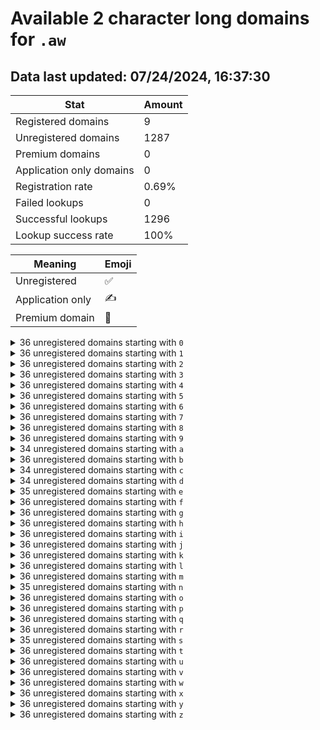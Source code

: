 # Available 2 character long domains for `.aw`

## Data last updated: 07/24/2024, 16:37:30

|Stat|Amount|
|--|--|
|Registered domains|9|
|Unregistered domains|1287|
|Premium domains|0|
|Application only domains|0|
|Registration rate|0.69%|
|Failed lookups|0|
|Successful lookups|1296|
|Lookup success rate|100%|


|Meaning|Emoji|
|--|--|
|Unregistered|:white_check_mark:|
|Application only|:writing_hand:|
|Premium domain|:gem:|

<details>
<summary>36 unregistered domains starting with <bold><code>0</code></bold></summary>

|Type|Domain|
|--|--|
|:white_check_mark:|`00.aw`|
|:white_check_mark:|`01.aw`|
|:white_check_mark:|`02.aw`|
|:white_check_mark:|`03.aw`|
|:white_check_mark:|`04.aw`|
|:white_check_mark:|`05.aw`|
|:white_check_mark:|`06.aw`|
|:white_check_mark:|`07.aw`|
|:white_check_mark:|`08.aw`|
|:white_check_mark:|`09.aw`|
|:white_check_mark:|`0a.aw`|
|:white_check_mark:|`0b.aw`|
|:white_check_mark:|`0c.aw`|
|:white_check_mark:|`0d.aw`|
|:white_check_mark:|`0e.aw`|
|:white_check_mark:|`0f.aw`|
|:white_check_mark:|`0g.aw`|
|:white_check_mark:|`0h.aw`|
|:white_check_mark:|`0i.aw`|
|:white_check_mark:|`0j.aw`|
|:white_check_mark:|`0k.aw`|
|:white_check_mark:|`0l.aw`|
|:white_check_mark:|`0m.aw`|
|:white_check_mark:|`0n.aw`|
|:white_check_mark:|`0o.aw`|
|:white_check_mark:|`0p.aw`|
|:white_check_mark:|`0q.aw`|
|:white_check_mark:|`0r.aw`|
|:white_check_mark:|`0s.aw`|
|:white_check_mark:|`0t.aw`|
|:white_check_mark:|`0u.aw`|
|:white_check_mark:|`0v.aw`|
|:white_check_mark:|`0w.aw`|
|:white_check_mark:|`0x.aw`|
|:white_check_mark:|`0y.aw`|
|:white_check_mark:|`0z.aw`|
</details>
<details>
<summary>36 unregistered domains starting with <bold><code>1</code></bold></summary>

|Type|Domain|
|--|--|
|:white_check_mark:|`10.aw`|
|:white_check_mark:|`11.aw`|
|:white_check_mark:|`12.aw`|
|:white_check_mark:|`13.aw`|
|:white_check_mark:|`14.aw`|
|:white_check_mark:|`15.aw`|
|:white_check_mark:|`16.aw`|
|:white_check_mark:|`17.aw`|
|:white_check_mark:|`18.aw`|
|:white_check_mark:|`19.aw`|
|:white_check_mark:|`1a.aw`|
|:white_check_mark:|`1b.aw`|
|:white_check_mark:|`1c.aw`|
|:white_check_mark:|`1d.aw`|
|:white_check_mark:|`1e.aw`|
|:white_check_mark:|`1f.aw`|
|:white_check_mark:|`1g.aw`|
|:white_check_mark:|`1h.aw`|
|:white_check_mark:|`1i.aw`|
|:white_check_mark:|`1j.aw`|
|:white_check_mark:|`1k.aw`|
|:white_check_mark:|`1l.aw`|
|:white_check_mark:|`1m.aw`|
|:white_check_mark:|`1n.aw`|
|:white_check_mark:|`1o.aw`|
|:white_check_mark:|`1p.aw`|
|:white_check_mark:|`1q.aw`|
|:white_check_mark:|`1r.aw`|
|:white_check_mark:|`1s.aw`|
|:white_check_mark:|`1t.aw`|
|:white_check_mark:|`1u.aw`|
|:white_check_mark:|`1v.aw`|
|:white_check_mark:|`1w.aw`|
|:white_check_mark:|`1x.aw`|
|:white_check_mark:|`1y.aw`|
|:white_check_mark:|`1z.aw`|
</details>
<details>
<summary>36 unregistered domains starting with <bold><code>2</code></bold></summary>

|Type|Domain|
|--|--|
|:white_check_mark:|`20.aw`|
|:white_check_mark:|`21.aw`|
|:white_check_mark:|`22.aw`|
|:white_check_mark:|`23.aw`|
|:white_check_mark:|`24.aw`|
|:white_check_mark:|`25.aw`|
|:white_check_mark:|`26.aw`|
|:white_check_mark:|`27.aw`|
|:white_check_mark:|`28.aw`|
|:white_check_mark:|`29.aw`|
|:white_check_mark:|`2a.aw`|
|:white_check_mark:|`2b.aw`|
|:white_check_mark:|`2c.aw`|
|:white_check_mark:|`2d.aw`|
|:white_check_mark:|`2e.aw`|
|:white_check_mark:|`2f.aw`|
|:white_check_mark:|`2g.aw`|
|:white_check_mark:|`2h.aw`|
|:white_check_mark:|`2i.aw`|
|:white_check_mark:|`2j.aw`|
|:white_check_mark:|`2k.aw`|
|:white_check_mark:|`2l.aw`|
|:white_check_mark:|`2m.aw`|
|:white_check_mark:|`2n.aw`|
|:white_check_mark:|`2o.aw`|
|:white_check_mark:|`2p.aw`|
|:white_check_mark:|`2q.aw`|
|:white_check_mark:|`2r.aw`|
|:white_check_mark:|`2s.aw`|
|:white_check_mark:|`2t.aw`|
|:white_check_mark:|`2u.aw`|
|:white_check_mark:|`2v.aw`|
|:white_check_mark:|`2w.aw`|
|:white_check_mark:|`2x.aw`|
|:white_check_mark:|`2y.aw`|
|:white_check_mark:|`2z.aw`|
</details>
<details>
<summary>36 unregistered domains starting with <bold><code>3</code></bold></summary>

|Type|Domain|
|--|--|
|:white_check_mark:|`30.aw`|
|:white_check_mark:|`31.aw`|
|:white_check_mark:|`32.aw`|
|:white_check_mark:|`33.aw`|
|:white_check_mark:|`34.aw`|
|:white_check_mark:|`35.aw`|
|:white_check_mark:|`36.aw`|
|:white_check_mark:|`37.aw`|
|:white_check_mark:|`38.aw`|
|:white_check_mark:|`39.aw`|
|:white_check_mark:|`3a.aw`|
|:white_check_mark:|`3b.aw`|
|:white_check_mark:|`3c.aw`|
|:white_check_mark:|`3d.aw`|
|:white_check_mark:|`3e.aw`|
|:white_check_mark:|`3f.aw`|
|:white_check_mark:|`3g.aw`|
|:white_check_mark:|`3h.aw`|
|:white_check_mark:|`3i.aw`|
|:white_check_mark:|`3j.aw`|
|:white_check_mark:|`3k.aw`|
|:white_check_mark:|`3l.aw`|
|:white_check_mark:|`3m.aw`|
|:white_check_mark:|`3n.aw`|
|:white_check_mark:|`3o.aw`|
|:white_check_mark:|`3p.aw`|
|:white_check_mark:|`3q.aw`|
|:white_check_mark:|`3r.aw`|
|:white_check_mark:|`3s.aw`|
|:white_check_mark:|`3t.aw`|
|:white_check_mark:|`3u.aw`|
|:white_check_mark:|`3v.aw`|
|:white_check_mark:|`3w.aw`|
|:white_check_mark:|`3x.aw`|
|:white_check_mark:|`3y.aw`|
|:white_check_mark:|`3z.aw`|
</details>
<details>
<summary>36 unregistered domains starting with <bold><code>4</code></bold></summary>

|Type|Domain|
|--|--|
|:white_check_mark:|`40.aw`|
|:white_check_mark:|`41.aw`|
|:white_check_mark:|`42.aw`|
|:white_check_mark:|`43.aw`|
|:white_check_mark:|`44.aw`|
|:white_check_mark:|`45.aw`|
|:white_check_mark:|`46.aw`|
|:white_check_mark:|`47.aw`|
|:white_check_mark:|`48.aw`|
|:white_check_mark:|`49.aw`|
|:white_check_mark:|`4a.aw`|
|:white_check_mark:|`4b.aw`|
|:white_check_mark:|`4c.aw`|
|:white_check_mark:|`4d.aw`|
|:white_check_mark:|`4e.aw`|
|:white_check_mark:|`4f.aw`|
|:white_check_mark:|`4g.aw`|
|:white_check_mark:|`4h.aw`|
|:white_check_mark:|`4i.aw`|
|:white_check_mark:|`4j.aw`|
|:white_check_mark:|`4k.aw`|
|:white_check_mark:|`4l.aw`|
|:white_check_mark:|`4m.aw`|
|:white_check_mark:|`4n.aw`|
|:white_check_mark:|`4o.aw`|
|:white_check_mark:|`4p.aw`|
|:white_check_mark:|`4q.aw`|
|:white_check_mark:|`4r.aw`|
|:white_check_mark:|`4s.aw`|
|:white_check_mark:|`4t.aw`|
|:white_check_mark:|`4u.aw`|
|:white_check_mark:|`4v.aw`|
|:white_check_mark:|`4w.aw`|
|:white_check_mark:|`4x.aw`|
|:white_check_mark:|`4y.aw`|
|:white_check_mark:|`4z.aw`|
</details>
<details>
<summary>36 unregistered domains starting with <bold><code>5</code></bold></summary>

|Type|Domain|
|--|--|
|:white_check_mark:|`50.aw`|
|:white_check_mark:|`51.aw`|
|:white_check_mark:|`52.aw`|
|:white_check_mark:|`53.aw`|
|:white_check_mark:|`54.aw`|
|:white_check_mark:|`55.aw`|
|:white_check_mark:|`56.aw`|
|:white_check_mark:|`57.aw`|
|:white_check_mark:|`58.aw`|
|:white_check_mark:|`59.aw`|
|:white_check_mark:|`5a.aw`|
|:white_check_mark:|`5b.aw`|
|:white_check_mark:|`5c.aw`|
|:white_check_mark:|`5d.aw`|
|:white_check_mark:|`5e.aw`|
|:white_check_mark:|`5f.aw`|
|:white_check_mark:|`5g.aw`|
|:white_check_mark:|`5h.aw`|
|:white_check_mark:|`5i.aw`|
|:white_check_mark:|`5j.aw`|
|:white_check_mark:|`5k.aw`|
|:white_check_mark:|`5l.aw`|
|:white_check_mark:|`5m.aw`|
|:white_check_mark:|`5n.aw`|
|:white_check_mark:|`5o.aw`|
|:white_check_mark:|`5p.aw`|
|:white_check_mark:|`5q.aw`|
|:white_check_mark:|`5r.aw`|
|:white_check_mark:|`5s.aw`|
|:white_check_mark:|`5t.aw`|
|:white_check_mark:|`5u.aw`|
|:white_check_mark:|`5v.aw`|
|:white_check_mark:|`5w.aw`|
|:white_check_mark:|`5x.aw`|
|:white_check_mark:|`5y.aw`|
|:white_check_mark:|`5z.aw`|
</details>
<details>
<summary>36 unregistered domains starting with <bold><code>6</code></bold></summary>

|Type|Domain|
|--|--|
|:white_check_mark:|`60.aw`|
|:white_check_mark:|`61.aw`|
|:white_check_mark:|`62.aw`|
|:white_check_mark:|`63.aw`|
|:white_check_mark:|`64.aw`|
|:white_check_mark:|`65.aw`|
|:white_check_mark:|`66.aw`|
|:white_check_mark:|`67.aw`|
|:white_check_mark:|`68.aw`|
|:white_check_mark:|`69.aw`|
|:white_check_mark:|`6a.aw`|
|:white_check_mark:|`6b.aw`|
|:white_check_mark:|`6c.aw`|
|:white_check_mark:|`6d.aw`|
|:white_check_mark:|`6e.aw`|
|:white_check_mark:|`6f.aw`|
|:white_check_mark:|`6g.aw`|
|:white_check_mark:|`6h.aw`|
|:white_check_mark:|`6i.aw`|
|:white_check_mark:|`6j.aw`|
|:white_check_mark:|`6k.aw`|
|:white_check_mark:|`6l.aw`|
|:white_check_mark:|`6m.aw`|
|:white_check_mark:|`6n.aw`|
|:white_check_mark:|`6o.aw`|
|:white_check_mark:|`6p.aw`|
|:white_check_mark:|`6q.aw`|
|:white_check_mark:|`6r.aw`|
|:white_check_mark:|`6s.aw`|
|:white_check_mark:|`6t.aw`|
|:white_check_mark:|`6u.aw`|
|:white_check_mark:|`6v.aw`|
|:white_check_mark:|`6w.aw`|
|:white_check_mark:|`6x.aw`|
|:white_check_mark:|`6y.aw`|
|:white_check_mark:|`6z.aw`|
</details>
<details>
<summary>36 unregistered domains starting with <bold><code>7</code></bold></summary>

|Type|Domain|
|--|--|
|:white_check_mark:|`70.aw`|
|:white_check_mark:|`71.aw`|
|:white_check_mark:|`72.aw`|
|:white_check_mark:|`73.aw`|
|:white_check_mark:|`74.aw`|
|:white_check_mark:|`75.aw`|
|:white_check_mark:|`76.aw`|
|:white_check_mark:|`77.aw`|
|:white_check_mark:|`78.aw`|
|:white_check_mark:|`79.aw`|
|:white_check_mark:|`7a.aw`|
|:white_check_mark:|`7b.aw`|
|:white_check_mark:|`7c.aw`|
|:white_check_mark:|`7d.aw`|
|:white_check_mark:|`7e.aw`|
|:white_check_mark:|`7f.aw`|
|:white_check_mark:|`7g.aw`|
|:white_check_mark:|`7h.aw`|
|:white_check_mark:|`7i.aw`|
|:white_check_mark:|`7j.aw`|
|:white_check_mark:|`7k.aw`|
|:white_check_mark:|`7l.aw`|
|:white_check_mark:|`7m.aw`|
|:white_check_mark:|`7n.aw`|
|:white_check_mark:|`7o.aw`|
|:white_check_mark:|`7p.aw`|
|:white_check_mark:|`7q.aw`|
|:white_check_mark:|`7r.aw`|
|:white_check_mark:|`7s.aw`|
|:white_check_mark:|`7t.aw`|
|:white_check_mark:|`7u.aw`|
|:white_check_mark:|`7v.aw`|
|:white_check_mark:|`7w.aw`|
|:white_check_mark:|`7x.aw`|
|:white_check_mark:|`7y.aw`|
|:white_check_mark:|`7z.aw`|
</details>
<details>
<summary>36 unregistered domains starting with <bold><code>8</code></bold></summary>

|Type|Domain|
|--|--|
|:white_check_mark:|`80.aw`|
|:white_check_mark:|`81.aw`|
|:white_check_mark:|`82.aw`|
|:white_check_mark:|`83.aw`|
|:white_check_mark:|`84.aw`|
|:white_check_mark:|`85.aw`|
|:white_check_mark:|`86.aw`|
|:white_check_mark:|`87.aw`|
|:white_check_mark:|`88.aw`|
|:white_check_mark:|`89.aw`|
|:white_check_mark:|`8a.aw`|
|:white_check_mark:|`8b.aw`|
|:white_check_mark:|`8c.aw`|
|:white_check_mark:|`8d.aw`|
|:white_check_mark:|`8e.aw`|
|:white_check_mark:|`8f.aw`|
|:white_check_mark:|`8g.aw`|
|:white_check_mark:|`8h.aw`|
|:white_check_mark:|`8i.aw`|
|:white_check_mark:|`8j.aw`|
|:white_check_mark:|`8k.aw`|
|:white_check_mark:|`8l.aw`|
|:white_check_mark:|`8m.aw`|
|:white_check_mark:|`8n.aw`|
|:white_check_mark:|`8o.aw`|
|:white_check_mark:|`8p.aw`|
|:white_check_mark:|`8q.aw`|
|:white_check_mark:|`8r.aw`|
|:white_check_mark:|`8s.aw`|
|:white_check_mark:|`8t.aw`|
|:white_check_mark:|`8u.aw`|
|:white_check_mark:|`8v.aw`|
|:white_check_mark:|`8w.aw`|
|:white_check_mark:|`8x.aw`|
|:white_check_mark:|`8y.aw`|
|:white_check_mark:|`8z.aw`|
</details>
<details>
<summary>36 unregistered domains starting with <bold><code>9</code></bold></summary>

|Type|Domain|
|--|--|
|:white_check_mark:|`90.aw`|
|:white_check_mark:|`91.aw`|
|:white_check_mark:|`92.aw`|
|:white_check_mark:|`93.aw`|
|:white_check_mark:|`94.aw`|
|:white_check_mark:|`95.aw`|
|:white_check_mark:|`96.aw`|
|:white_check_mark:|`97.aw`|
|:white_check_mark:|`98.aw`|
|:white_check_mark:|`99.aw`|
|:white_check_mark:|`9a.aw`|
|:white_check_mark:|`9b.aw`|
|:white_check_mark:|`9c.aw`|
|:white_check_mark:|`9d.aw`|
|:white_check_mark:|`9e.aw`|
|:white_check_mark:|`9f.aw`|
|:white_check_mark:|`9g.aw`|
|:white_check_mark:|`9h.aw`|
|:white_check_mark:|`9i.aw`|
|:white_check_mark:|`9j.aw`|
|:white_check_mark:|`9k.aw`|
|:white_check_mark:|`9l.aw`|
|:white_check_mark:|`9m.aw`|
|:white_check_mark:|`9n.aw`|
|:white_check_mark:|`9o.aw`|
|:white_check_mark:|`9p.aw`|
|:white_check_mark:|`9q.aw`|
|:white_check_mark:|`9r.aw`|
|:white_check_mark:|`9s.aw`|
|:white_check_mark:|`9t.aw`|
|:white_check_mark:|`9u.aw`|
|:white_check_mark:|`9v.aw`|
|:white_check_mark:|`9w.aw`|
|:white_check_mark:|`9x.aw`|
|:white_check_mark:|`9y.aw`|
|:white_check_mark:|`9z.aw`|
</details>
<details>
<summary>34 unregistered domains starting with <bold><code>a</code></bold></summary>

|Type|Domain|
|--|--|
|:white_check_mark:|`a0.aw`|
|:white_check_mark:|`a1.aw`|
|:white_check_mark:|`a2.aw`|
|:white_check_mark:|`a3.aw`|
|:white_check_mark:|`a4.aw`|
|:white_check_mark:|`a5.aw`|
|:white_check_mark:|`a6.aw`|
|:white_check_mark:|`a7.aw`|
|:white_check_mark:|`a8.aw`|
|:white_check_mark:|`a9.aw`|
|:white_check_mark:|`aa.aw`|
|:white_check_mark:|`ab.aw`|
|:white_check_mark:|`ac.aw`|
|:white_check_mark:|`ad.aw`|
|:white_check_mark:|`af.aw`|
|:white_check_mark:|`ag.aw`|
|:white_check_mark:|`ah.aw`|
|:white_check_mark:|`ai.aw`|
|:white_check_mark:|`aj.aw`|
|:white_check_mark:|`ak.aw`|
|:white_check_mark:|`al.aw`|
|:white_check_mark:|`am.aw`|
|:white_check_mark:|`an.aw`|
|:white_check_mark:|`ao.aw`|
|:white_check_mark:|`ap.aw`|
|:white_check_mark:|`aq.aw`|
|:white_check_mark:|`ar.aw`|
|:white_check_mark:|`as.aw`|
|:white_check_mark:|`at.aw`|
|:white_check_mark:|`au.aw`|
|:white_check_mark:|`av.aw`|
|:white_check_mark:|`ax.aw`|
|:white_check_mark:|`ay.aw`|
|:white_check_mark:|`az.aw`|
</details>
<details>
<summary>36 unregistered domains starting with <bold><code>b</code></bold></summary>

|Type|Domain|
|--|--|
|:white_check_mark:|`b0.aw`|
|:white_check_mark:|`b1.aw`|
|:white_check_mark:|`b2.aw`|
|:white_check_mark:|`b3.aw`|
|:white_check_mark:|`b4.aw`|
|:white_check_mark:|`b5.aw`|
|:white_check_mark:|`b6.aw`|
|:white_check_mark:|`b7.aw`|
|:white_check_mark:|`b8.aw`|
|:white_check_mark:|`b9.aw`|
|:white_check_mark:|`ba.aw`|
|:white_check_mark:|`bb.aw`|
|:white_check_mark:|`bc.aw`|
|:white_check_mark:|`bd.aw`|
|:white_check_mark:|`be.aw`|
|:white_check_mark:|`bf.aw`|
|:white_check_mark:|`bg.aw`|
|:white_check_mark:|`bh.aw`|
|:white_check_mark:|`bi.aw`|
|:white_check_mark:|`bj.aw`|
|:white_check_mark:|`bk.aw`|
|:white_check_mark:|`bl.aw`|
|:white_check_mark:|`bm.aw`|
|:white_check_mark:|`bn.aw`|
|:white_check_mark:|`bo.aw`|
|:white_check_mark:|`bp.aw`|
|:white_check_mark:|`bq.aw`|
|:white_check_mark:|`br.aw`|
|:white_check_mark:|`bs.aw`|
|:white_check_mark:|`bt.aw`|
|:white_check_mark:|`bu.aw`|
|:white_check_mark:|`bv.aw`|
|:white_check_mark:|`bw.aw`|
|:white_check_mark:|`bx.aw`|
|:white_check_mark:|`by.aw`|
|:white_check_mark:|`bz.aw`|
</details>
<details>
<summary>34 unregistered domains starting with <bold><code>c</code></bold></summary>

|Type|Domain|
|--|--|
|:white_check_mark:|`c0.aw`|
|:white_check_mark:|`c1.aw`|
|:white_check_mark:|`c3.aw`|
|:white_check_mark:|`c4.aw`|
|:white_check_mark:|`c5.aw`|
|:white_check_mark:|`c6.aw`|
|:white_check_mark:|`c7.aw`|
|:white_check_mark:|`c8.aw`|
|:white_check_mark:|`c9.aw`|
|:white_check_mark:|`ca.aw`|
|:white_check_mark:|`cb.aw`|
|:white_check_mark:|`cc.aw`|
|:white_check_mark:|`cd.aw`|
|:white_check_mark:|`ce.aw`|
|:white_check_mark:|`cf.aw`|
|:white_check_mark:|`cg.aw`|
|:white_check_mark:|`ch.aw`|
|:white_check_mark:|`ci.aw`|
|:white_check_mark:|`cj.aw`|
|:white_check_mark:|`ck.aw`|
|:white_check_mark:|`cl.aw`|
|:white_check_mark:|`cm.aw`|
|:white_check_mark:|`cn.aw`|
|:white_check_mark:|`co.aw`|
|:white_check_mark:|`cp.aw`|
|:white_check_mark:|`cq.aw`|
|:white_check_mark:|`cr.aw`|
|:white_check_mark:|`ct.aw`|
|:white_check_mark:|`cu.aw`|
|:white_check_mark:|`cv.aw`|
|:white_check_mark:|`cw.aw`|
|:white_check_mark:|`cx.aw`|
|:white_check_mark:|`cy.aw`|
|:white_check_mark:|`cz.aw`|
</details>
<details>
<summary>34 unregistered domains starting with <bold><code>d</code></bold></summary>

|Type|Domain|
|--|--|
|:white_check_mark:|`d0.aw`|
|:white_check_mark:|`d1.aw`|
|:white_check_mark:|`d2.aw`|
|:white_check_mark:|`d3.aw`|
|:white_check_mark:|`d4.aw`|
|:white_check_mark:|`d5.aw`|
|:white_check_mark:|`d6.aw`|
|:white_check_mark:|`d7.aw`|
|:white_check_mark:|`d8.aw`|
|:white_check_mark:|`d9.aw`|
|:white_check_mark:|`da.aw`|
|:white_check_mark:|`db.aw`|
|:white_check_mark:|`dd.aw`|
|:white_check_mark:|`de.aw`|
|:white_check_mark:|`df.aw`|
|:white_check_mark:|`dg.aw`|
|:white_check_mark:|`dh.aw`|
|:white_check_mark:|`di.aw`|
|:white_check_mark:|`dj.aw`|
|:white_check_mark:|`dk.aw`|
|:white_check_mark:|`dl.aw`|
|:white_check_mark:|`dm.aw`|
|:white_check_mark:|`dn.aw`|
|:white_check_mark:|`do.aw`|
|:white_check_mark:|`dp.aw`|
|:white_check_mark:|`dq.aw`|
|:white_check_mark:|`ds.aw`|
|:white_check_mark:|`dt.aw`|
|:white_check_mark:|`du.aw`|
|:white_check_mark:|`dv.aw`|
|:white_check_mark:|`dw.aw`|
|:white_check_mark:|`dx.aw`|
|:white_check_mark:|`dy.aw`|
|:white_check_mark:|`dz.aw`|
</details>
<details>
<summary>35 unregistered domains starting with <bold><code>e</code></bold></summary>

|Type|Domain|
|--|--|
|:white_check_mark:|`e0.aw`|
|:white_check_mark:|`e1.aw`|
|:white_check_mark:|`e2.aw`|
|:white_check_mark:|`e3.aw`|
|:white_check_mark:|`e4.aw`|
|:white_check_mark:|`e5.aw`|
|:white_check_mark:|`e6.aw`|
|:white_check_mark:|`e7.aw`|
|:white_check_mark:|`e8.aw`|
|:white_check_mark:|`e9.aw`|
|:white_check_mark:|`eb.aw`|
|:white_check_mark:|`ec.aw`|
|:white_check_mark:|`ed.aw`|
|:white_check_mark:|`ee.aw`|
|:white_check_mark:|`ef.aw`|
|:white_check_mark:|`eg.aw`|
|:white_check_mark:|`eh.aw`|
|:white_check_mark:|`ei.aw`|
|:white_check_mark:|`ej.aw`|
|:white_check_mark:|`ek.aw`|
|:white_check_mark:|`el.aw`|
|:white_check_mark:|`em.aw`|
|:white_check_mark:|`en.aw`|
|:white_check_mark:|`eo.aw`|
|:white_check_mark:|`ep.aw`|
|:white_check_mark:|`eq.aw`|
|:white_check_mark:|`er.aw`|
|:white_check_mark:|`es.aw`|
|:white_check_mark:|`et.aw`|
|:white_check_mark:|`eu.aw`|
|:white_check_mark:|`ev.aw`|
|:white_check_mark:|`ew.aw`|
|:white_check_mark:|`ex.aw`|
|:white_check_mark:|`ey.aw`|
|:white_check_mark:|`ez.aw`|
</details>
<details>
<summary>36 unregistered domains starting with <bold><code>f</code></bold></summary>

|Type|Domain|
|--|--|
|:white_check_mark:|`f0.aw`|
|:white_check_mark:|`f1.aw`|
|:white_check_mark:|`f2.aw`|
|:white_check_mark:|`f3.aw`|
|:white_check_mark:|`f4.aw`|
|:white_check_mark:|`f5.aw`|
|:white_check_mark:|`f6.aw`|
|:white_check_mark:|`f7.aw`|
|:white_check_mark:|`f8.aw`|
|:white_check_mark:|`f9.aw`|
|:white_check_mark:|`fa.aw`|
|:white_check_mark:|`fb.aw`|
|:white_check_mark:|`fc.aw`|
|:white_check_mark:|`fd.aw`|
|:white_check_mark:|`fe.aw`|
|:white_check_mark:|`ff.aw`|
|:white_check_mark:|`fg.aw`|
|:white_check_mark:|`fh.aw`|
|:white_check_mark:|`fi.aw`|
|:white_check_mark:|`fj.aw`|
|:white_check_mark:|`fk.aw`|
|:white_check_mark:|`fl.aw`|
|:white_check_mark:|`fm.aw`|
|:white_check_mark:|`fn.aw`|
|:white_check_mark:|`fo.aw`|
|:white_check_mark:|`fp.aw`|
|:white_check_mark:|`fq.aw`|
|:white_check_mark:|`fr.aw`|
|:white_check_mark:|`fs.aw`|
|:white_check_mark:|`ft.aw`|
|:white_check_mark:|`fu.aw`|
|:white_check_mark:|`fv.aw`|
|:white_check_mark:|`fw.aw`|
|:white_check_mark:|`fx.aw`|
|:white_check_mark:|`fy.aw`|
|:white_check_mark:|`fz.aw`|
</details>
<details>
<summary>36 unregistered domains starting with <bold><code>g</code></bold></summary>

|Type|Domain|
|--|--|
|:white_check_mark:|`g0.aw`|
|:white_check_mark:|`g1.aw`|
|:white_check_mark:|`g2.aw`|
|:white_check_mark:|`g3.aw`|
|:white_check_mark:|`g4.aw`|
|:white_check_mark:|`g5.aw`|
|:white_check_mark:|`g6.aw`|
|:white_check_mark:|`g7.aw`|
|:white_check_mark:|`g8.aw`|
|:white_check_mark:|`g9.aw`|
|:white_check_mark:|`ga.aw`|
|:white_check_mark:|`gb.aw`|
|:white_check_mark:|`gc.aw`|
|:white_check_mark:|`gd.aw`|
|:white_check_mark:|`ge.aw`|
|:white_check_mark:|`gf.aw`|
|:white_check_mark:|`gg.aw`|
|:white_check_mark:|`gh.aw`|
|:white_check_mark:|`gi.aw`|
|:white_check_mark:|`gj.aw`|
|:white_check_mark:|`gk.aw`|
|:white_check_mark:|`gl.aw`|
|:white_check_mark:|`gm.aw`|
|:white_check_mark:|`gn.aw`|
|:white_check_mark:|`go.aw`|
|:white_check_mark:|`gp.aw`|
|:white_check_mark:|`gq.aw`|
|:white_check_mark:|`gr.aw`|
|:white_check_mark:|`gs.aw`|
|:white_check_mark:|`gt.aw`|
|:white_check_mark:|`gu.aw`|
|:white_check_mark:|`gv.aw`|
|:white_check_mark:|`gw.aw`|
|:white_check_mark:|`gx.aw`|
|:white_check_mark:|`gy.aw`|
|:white_check_mark:|`gz.aw`|
</details>
<details>
<summary>36 unregistered domains starting with <bold><code>h</code></bold></summary>

|Type|Domain|
|--|--|
|:white_check_mark:|`h0.aw`|
|:white_check_mark:|`h1.aw`|
|:white_check_mark:|`h2.aw`|
|:white_check_mark:|`h3.aw`|
|:white_check_mark:|`h4.aw`|
|:white_check_mark:|`h5.aw`|
|:white_check_mark:|`h6.aw`|
|:white_check_mark:|`h7.aw`|
|:white_check_mark:|`h8.aw`|
|:white_check_mark:|`h9.aw`|
|:white_check_mark:|`ha.aw`|
|:white_check_mark:|`hb.aw`|
|:white_check_mark:|`hc.aw`|
|:white_check_mark:|`hd.aw`|
|:white_check_mark:|`he.aw`|
|:white_check_mark:|`hf.aw`|
|:white_check_mark:|`hg.aw`|
|:white_check_mark:|`hh.aw`|
|:white_check_mark:|`hi.aw`|
|:white_check_mark:|`hj.aw`|
|:white_check_mark:|`hk.aw`|
|:white_check_mark:|`hl.aw`|
|:white_check_mark:|`hm.aw`|
|:white_check_mark:|`hn.aw`|
|:white_check_mark:|`ho.aw`|
|:white_check_mark:|`hp.aw`|
|:white_check_mark:|`hq.aw`|
|:white_check_mark:|`hr.aw`|
|:white_check_mark:|`hs.aw`|
|:white_check_mark:|`ht.aw`|
|:white_check_mark:|`hu.aw`|
|:white_check_mark:|`hv.aw`|
|:white_check_mark:|`hw.aw`|
|:white_check_mark:|`hx.aw`|
|:white_check_mark:|`hy.aw`|
|:white_check_mark:|`hz.aw`|
</details>
<details>
<summary>36 unregistered domains starting with <bold><code>i</code></bold></summary>

|Type|Domain|
|--|--|
|:white_check_mark:|`i0.aw`|
|:white_check_mark:|`i1.aw`|
|:white_check_mark:|`i2.aw`|
|:white_check_mark:|`i3.aw`|
|:white_check_mark:|`i4.aw`|
|:white_check_mark:|`i5.aw`|
|:white_check_mark:|`i6.aw`|
|:white_check_mark:|`i7.aw`|
|:white_check_mark:|`i8.aw`|
|:white_check_mark:|`i9.aw`|
|:white_check_mark:|`ia.aw`|
|:white_check_mark:|`ib.aw`|
|:white_check_mark:|`ic.aw`|
|:white_check_mark:|`id.aw`|
|:white_check_mark:|`ie.aw`|
|:white_check_mark:|`if.aw`|
|:white_check_mark:|`ig.aw`|
|:white_check_mark:|`ih.aw`|
|:white_check_mark:|`ii.aw`|
|:white_check_mark:|`ij.aw`|
|:white_check_mark:|`ik.aw`|
|:white_check_mark:|`il.aw`|
|:white_check_mark:|`im.aw`|
|:white_check_mark:|`in.aw`|
|:white_check_mark:|`io.aw`|
|:white_check_mark:|`ip.aw`|
|:white_check_mark:|`iq.aw`|
|:white_check_mark:|`ir.aw`|
|:white_check_mark:|`is.aw`|
|:white_check_mark:|`it.aw`|
|:white_check_mark:|`iu.aw`|
|:white_check_mark:|`iv.aw`|
|:white_check_mark:|`iw.aw`|
|:white_check_mark:|`ix.aw`|
|:white_check_mark:|`iy.aw`|
|:white_check_mark:|`iz.aw`|
</details>
<details>
<summary>36 unregistered domains starting with <bold><code>j</code></bold></summary>

|Type|Domain|
|--|--|
|:white_check_mark:|`j0.aw`|
|:white_check_mark:|`j1.aw`|
|:white_check_mark:|`j2.aw`|
|:white_check_mark:|`j3.aw`|
|:white_check_mark:|`j4.aw`|
|:white_check_mark:|`j5.aw`|
|:white_check_mark:|`j6.aw`|
|:white_check_mark:|`j7.aw`|
|:white_check_mark:|`j8.aw`|
|:white_check_mark:|`j9.aw`|
|:white_check_mark:|`ja.aw`|
|:white_check_mark:|`jb.aw`|
|:white_check_mark:|`jc.aw`|
|:white_check_mark:|`jd.aw`|
|:white_check_mark:|`je.aw`|
|:white_check_mark:|`jf.aw`|
|:white_check_mark:|`jg.aw`|
|:white_check_mark:|`jh.aw`|
|:white_check_mark:|`ji.aw`|
|:white_check_mark:|`jj.aw`|
|:white_check_mark:|`jk.aw`|
|:white_check_mark:|`jl.aw`|
|:white_check_mark:|`jm.aw`|
|:white_check_mark:|`jn.aw`|
|:white_check_mark:|`jo.aw`|
|:white_check_mark:|`jp.aw`|
|:white_check_mark:|`jq.aw`|
|:white_check_mark:|`jr.aw`|
|:white_check_mark:|`js.aw`|
|:white_check_mark:|`jt.aw`|
|:white_check_mark:|`ju.aw`|
|:white_check_mark:|`jv.aw`|
|:white_check_mark:|`jw.aw`|
|:white_check_mark:|`jx.aw`|
|:white_check_mark:|`jy.aw`|
|:white_check_mark:|`jz.aw`|
</details>
<details>
<summary>36 unregistered domains starting with <bold><code>k</code></bold></summary>

|Type|Domain|
|--|--|
|:white_check_mark:|`k0.aw`|
|:white_check_mark:|`k1.aw`|
|:white_check_mark:|`k2.aw`|
|:white_check_mark:|`k3.aw`|
|:white_check_mark:|`k4.aw`|
|:white_check_mark:|`k5.aw`|
|:white_check_mark:|`k6.aw`|
|:white_check_mark:|`k7.aw`|
|:white_check_mark:|`k8.aw`|
|:white_check_mark:|`k9.aw`|
|:white_check_mark:|`ka.aw`|
|:white_check_mark:|`kb.aw`|
|:white_check_mark:|`kc.aw`|
|:white_check_mark:|`kd.aw`|
|:white_check_mark:|`ke.aw`|
|:white_check_mark:|`kf.aw`|
|:white_check_mark:|`kg.aw`|
|:white_check_mark:|`kh.aw`|
|:white_check_mark:|`ki.aw`|
|:white_check_mark:|`kj.aw`|
|:white_check_mark:|`kk.aw`|
|:white_check_mark:|`kl.aw`|
|:white_check_mark:|`km.aw`|
|:white_check_mark:|`kn.aw`|
|:white_check_mark:|`ko.aw`|
|:white_check_mark:|`kp.aw`|
|:white_check_mark:|`kq.aw`|
|:white_check_mark:|`kr.aw`|
|:white_check_mark:|`ks.aw`|
|:white_check_mark:|`kt.aw`|
|:white_check_mark:|`ku.aw`|
|:white_check_mark:|`kv.aw`|
|:white_check_mark:|`kw.aw`|
|:white_check_mark:|`kx.aw`|
|:white_check_mark:|`ky.aw`|
|:white_check_mark:|`kz.aw`|
</details>
<details>
<summary>36 unregistered domains starting with <bold><code>l</code></bold></summary>

|Type|Domain|
|--|--|
|:white_check_mark:|`l0.aw`|
|:white_check_mark:|`l1.aw`|
|:white_check_mark:|`l2.aw`|
|:white_check_mark:|`l3.aw`|
|:white_check_mark:|`l4.aw`|
|:white_check_mark:|`l5.aw`|
|:white_check_mark:|`l6.aw`|
|:white_check_mark:|`l7.aw`|
|:white_check_mark:|`l8.aw`|
|:white_check_mark:|`l9.aw`|
|:white_check_mark:|`la.aw`|
|:white_check_mark:|`lb.aw`|
|:white_check_mark:|`lc.aw`|
|:white_check_mark:|`ld.aw`|
|:white_check_mark:|`le.aw`|
|:white_check_mark:|`lf.aw`|
|:white_check_mark:|`lg.aw`|
|:white_check_mark:|`lh.aw`|
|:white_check_mark:|`li.aw`|
|:white_check_mark:|`lj.aw`|
|:white_check_mark:|`lk.aw`|
|:white_check_mark:|`ll.aw`|
|:white_check_mark:|`lm.aw`|
|:white_check_mark:|`ln.aw`|
|:white_check_mark:|`lo.aw`|
|:white_check_mark:|`lp.aw`|
|:white_check_mark:|`lq.aw`|
|:white_check_mark:|`lr.aw`|
|:white_check_mark:|`ls.aw`|
|:white_check_mark:|`lt.aw`|
|:white_check_mark:|`lu.aw`|
|:white_check_mark:|`lv.aw`|
|:white_check_mark:|`lw.aw`|
|:white_check_mark:|`lx.aw`|
|:white_check_mark:|`ly.aw`|
|:white_check_mark:|`lz.aw`|
</details>
<details>
<summary>36 unregistered domains starting with <bold><code>m</code></bold></summary>

|Type|Domain|
|--|--|
|:white_check_mark:|`m0.aw`|
|:white_check_mark:|`m1.aw`|
|:white_check_mark:|`m2.aw`|
|:white_check_mark:|`m3.aw`|
|:white_check_mark:|`m4.aw`|
|:white_check_mark:|`m5.aw`|
|:white_check_mark:|`m6.aw`|
|:white_check_mark:|`m7.aw`|
|:white_check_mark:|`m8.aw`|
|:white_check_mark:|`m9.aw`|
|:white_check_mark:|`ma.aw`|
|:white_check_mark:|`mb.aw`|
|:white_check_mark:|`mc.aw`|
|:white_check_mark:|`md.aw`|
|:white_check_mark:|`me.aw`|
|:white_check_mark:|`mf.aw`|
|:white_check_mark:|`mg.aw`|
|:white_check_mark:|`mh.aw`|
|:white_check_mark:|`mi.aw`|
|:white_check_mark:|`mj.aw`|
|:white_check_mark:|`mk.aw`|
|:white_check_mark:|`ml.aw`|
|:white_check_mark:|`mm.aw`|
|:white_check_mark:|`mn.aw`|
|:white_check_mark:|`mo.aw`|
|:white_check_mark:|`mp.aw`|
|:white_check_mark:|`mq.aw`|
|:white_check_mark:|`mr.aw`|
|:white_check_mark:|`ms.aw`|
|:white_check_mark:|`mt.aw`|
|:white_check_mark:|`mu.aw`|
|:white_check_mark:|`mv.aw`|
|:white_check_mark:|`mw.aw`|
|:white_check_mark:|`mx.aw`|
|:white_check_mark:|`my.aw`|
|:white_check_mark:|`mz.aw`|
</details>
<details>
<summary>35 unregistered domains starting with <bold><code>n</code></bold></summary>

|Type|Domain|
|--|--|
|:white_check_mark:|`n0.aw`|
|:white_check_mark:|`n1.aw`|
|:white_check_mark:|`n2.aw`|
|:white_check_mark:|`n3.aw`|
|:white_check_mark:|`n4.aw`|
|:white_check_mark:|`n5.aw`|
|:white_check_mark:|`n6.aw`|
|:white_check_mark:|`n7.aw`|
|:white_check_mark:|`n8.aw`|
|:white_check_mark:|`n9.aw`|
|:white_check_mark:|`na.aw`|
|:white_check_mark:|`nb.aw`|
|:white_check_mark:|`nc.aw`|
|:white_check_mark:|`nd.aw`|
|:white_check_mark:|`ne.aw`|
|:white_check_mark:|`nf.aw`|
|:white_check_mark:|`ng.aw`|
|:white_check_mark:|`nh.aw`|
|:white_check_mark:|`ni.aw`|
|:white_check_mark:|`nj.aw`|
|:white_check_mark:|`nk.aw`|
|:white_check_mark:|`nm.aw`|
|:white_check_mark:|`nn.aw`|
|:white_check_mark:|`no.aw`|
|:white_check_mark:|`np.aw`|
|:white_check_mark:|`nq.aw`|
|:white_check_mark:|`nr.aw`|
|:white_check_mark:|`ns.aw`|
|:white_check_mark:|`nt.aw`|
|:white_check_mark:|`nu.aw`|
|:white_check_mark:|`nv.aw`|
|:white_check_mark:|`nw.aw`|
|:white_check_mark:|`nx.aw`|
|:white_check_mark:|`ny.aw`|
|:white_check_mark:|`nz.aw`|
</details>
<details>
<summary>36 unregistered domains starting with <bold><code>o</code></bold></summary>

|Type|Domain|
|--|--|
|:white_check_mark:|`o0.aw`|
|:white_check_mark:|`o1.aw`|
|:white_check_mark:|`o2.aw`|
|:white_check_mark:|`o3.aw`|
|:white_check_mark:|`o4.aw`|
|:white_check_mark:|`o5.aw`|
|:white_check_mark:|`o6.aw`|
|:white_check_mark:|`o7.aw`|
|:white_check_mark:|`o8.aw`|
|:white_check_mark:|`o9.aw`|
|:white_check_mark:|`oa.aw`|
|:white_check_mark:|`ob.aw`|
|:white_check_mark:|`oc.aw`|
|:white_check_mark:|`od.aw`|
|:white_check_mark:|`oe.aw`|
|:white_check_mark:|`of.aw`|
|:white_check_mark:|`og.aw`|
|:white_check_mark:|`oh.aw`|
|:white_check_mark:|`oi.aw`|
|:white_check_mark:|`oj.aw`|
|:white_check_mark:|`ok.aw`|
|:white_check_mark:|`ol.aw`|
|:white_check_mark:|`om.aw`|
|:white_check_mark:|`on.aw`|
|:white_check_mark:|`oo.aw`|
|:white_check_mark:|`op.aw`|
|:white_check_mark:|`oq.aw`|
|:white_check_mark:|`or.aw`|
|:white_check_mark:|`os.aw`|
|:white_check_mark:|`ot.aw`|
|:white_check_mark:|`ou.aw`|
|:white_check_mark:|`ov.aw`|
|:white_check_mark:|`ow.aw`|
|:white_check_mark:|`ox.aw`|
|:white_check_mark:|`oy.aw`|
|:white_check_mark:|`oz.aw`|
</details>
<details>
<summary>36 unregistered domains starting with <bold><code>p</code></bold></summary>

|Type|Domain|
|--|--|
|:white_check_mark:|`p0.aw`|
|:white_check_mark:|`p1.aw`|
|:white_check_mark:|`p2.aw`|
|:white_check_mark:|`p3.aw`|
|:white_check_mark:|`p4.aw`|
|:white_check_mark:|`p5.aw`|
|:white_check_mark:|`p6.aw`|
|:white_check_mark:|`p7.aw`|
|:white_check_mark:|`p8.aw`|
|:white_check_mark:|`p9.aw`|
|:white_check_mark:|`pa.aw`|
|:white_check_mark:|`pb.aw`|
|:white_check_mark:|`pc.aw`|
|:white_check_mark:|`pd.aw`|
|:white_check_mark:|`pe.aw`|
|:white_check_mark:|`pf.aw`|
|:white_check_mark:|`pg.aw`|
|:white_check_mark:|`ph.aw`|
|:white_check_mark:|`pi.aw`|
|:white_check_mark:|`pj.aw`|
|:white_check_mark:|`pk.aw`|
|:white_check_mark:|`pl.aw`|
|:white_check_mark:|`pm.aw`|
|:white_check_mark:|`pn.aw`|
|:white_check_mark:|`po.aw`|
|:white_check_mark:|`pp.aw`|
|:white_check_mark:|`pq.aw`|
|:white_check_mark:|`pr.aw`|
|:white_check_mark:|`ps.aw`|
|:white_check_mark:|`pt.aw`|
|:white_check_mark:|`pu.aw`|
|:white_check_mark:|`pv.aw`|
|:white_check_mark:|`pw.aw`|
|:white_check_mark:|`px.aw`|
|:white_check_mark:|`py.aw`|
|:white_check_mark:|`pz.aw`|
</details>
<details>
<summary>36 unregistered domains starting with <bold><code>q</code></bold></summary>

|Type|Domain|
|--|--|
|:white_check_mark:|`q0.aw`|
|:white_check_mark:|`q1.aw`|
|:white_check_mark:|`q2.aw`|
|:white_check_mark:|`q3.aw`|
|:white_check_mark:|`q4.aw`|
|:white_check_mark:|`q5.aw`|
|:white_check_mark:|`q6.aw`|
|:white_check_mark:|`q7.aw`|
|:white_check_mark:|`q8.aw`|
|:white_check_mark:|`q9.aw`|
|:white_check_mark:|`qa.aw`|
|:white_check_mark:|`qb.aw`|
|:white_check_mark:|`qc.aw`|
|:white_check_mark:|`qd.aw`|
|:white_check_mark:|`qe.aw`|
|:white_check_mark:|`qf.aw`|
|:white_check_mark:|`qg.aw`|
|:white_check_mark:|`qh.aw`|
|:white_check_mark:|`qi.aw`|
|:white_check_mark:|`qj.aw`|
|:white_check_mark:|`qk.aw`|
|:white_check_mark:|`ql.aw`|
|:white_check_mark:|`qm.aw`|
|:white_check_mark:|`qn.aw`|
|:white_check_mark:|`qo.aw`|
|:white_check_mark:|`qp.aw`|
|:white_check_mark:|`qq.aw`|
|:white_check_mark:|`qr.aw`|
|:white_check_mark:|`qs.aw`|
|:white_check_mark:|`qt.aw`|
|:white_check_mark:|`qu.aw`|
|:white_check_mark:|`qv.aw`|
|:white_check_mark:|`qw.aw`|
|:white_check_mark:|`qx.aw`|
|:white_check_mark:|`qy.aw`|
|:white_check_mark:|`qz.aw`|
</details>
<details>
<summary>36 unregistered domains starting with <bold><code>r</code></bold></summary>

|Type|Domain|
|--|--|
|:white_check_mark:|`r0.aw`|
|:white_check_mark:|`r1.aw`|
|:white_check_mark:|`r2.aw`|
|:white_check_mark:|`r3.aw`|
|:white_check_mark:|`r4.aw`|
|:white_check_mark:|`r5.aw`|
|:white_check_mark:|`r6.aw`|
|:white_check_mark:|`r7.aw`|
|:white_check_mark:|`r8.aw`|
|:white_check_mark:|`r9.aw`|
|:white_check_mark:|`ra.aw`|
|:white_check_mark:|`rb.aw`|
|:white_check_mark:|`rc.aw`|
|:white_check_mark:|`rd.aw`|
|:white_check_mark:|`re.aw`|
|:white_check_mark:|`rf.aw`|
|:white_check_mark:|`rg.aw`|
|:white_check_mark:|`rh.aw`|
|:white_check_mark:|`ri.aw`|
|:white_check_mark:|`rj.aw`|
|:white_check_mark:|`rk.aw`|
|:white_check_mark:|`rl.aw`|
|:white_check_mark:|`rm.aw`|
|:white_check_mark:|`rn.aw`|
|:white_check_mark:|`ro.aw`|
|:white_check_mark:|`rp.aw`|
|:white_check_mark:|`rq.aw`|
|:white_check_mark:|`rr.aw`|
|:white_check_mark:|`rs.aw`|
|:white_check_mark:|`rt.aw`|
|:white_check_mark:|`ru.aw`|
|:white_check_mark:|`rv.aw`|
|:white_check_mark:|`rw.aw`|
|:white_check_mark:|`rx.aw`|
|:white_check_mark:|`ry.aw`|
|:white_check_mark:|`rz.aw`|
</details>
<details>
<summary>35 unregistered domains starting with <bold><code>s</code></bold></summary>

|Type|Domain|
|--|--|
|:white_check_mark:|`s0.aw`|
|:white_check_mark:|`s1.aw`|
|:white_check_mark:|`s2.aw`|
|:white_check_mark:|`s3.aw`|
|:white_check_mark:|`s4.aw`|
|:white_check_mark:|`s5.aw`|
|:white_check_mark:|`s6.aw`|
|:white_check_mark:|`s7.aw`|
|:white_check_mark:|`s8.aw`|
|:white_check_mark:|`s9.aw`|
|:white_check_mark:|`sa.aw`|
|:white_check_mark:|`sb.aw`|
|:white_check_mark:|`sc.aw`|
|:white_check_mark:|`sd.aw`|
|:white_check_mark:|`se.aw`|
|:white_check_mark:|`sf.aw`|
|:white_check_mark:|`sg.aw`|
|:white_check_mark:|`sh.aw`|
|:white_check_mark:|`si.aw`|
|:white_check_mark:|`sj.aw`|
|:white_check_mark:|`sk.aw`|
|:white_check_mark:|`sl.aw`|
|:white_check_mark:|`sm.aw`|
|:white_check_mark:|`sn.aw`|
|:white_check_mark:|`sp.aw`|
|:white_check_mark:|`sq.aw`|
|:white_check_mark:|`sr.aw`|
|:white_check_mark:|`ss.aw`|
|:white_check_mark:|`st.aw`|
|:white_check_mark:|`su.aw`|
|:white_check_mark:|`sv.aw`|
|:white_check_mark:|`sw.aw`|
|:white_check_mark:|`sx.aw`|
|:white_check_mark:|`sy.aw`|
|:white_check_mark:|`sz.aw`|
</details>
<details>
<summary>36 unregistered domains starting with <bold><code>t</code></bold></summary>

|Type|Domain|
|--|--|
|:white_check_mark:|`t0.aw`|
|:white_check_mark:|`t1.aw`|
|:white_check_mark:|`t2.aw`|
|:white_check_mark:|`t3.aw`|
|:white_check_mark:|`t4.aw`|
|:white_check_mark:|`t5.aw`|
|:white_check_mark:|`t6.aw`|
|:white_check_mark:|`t7.aw`|
|:white_check_mark:|`t8.aw`|
|:white_check_mark:|`t9.aw`|
|:white_check_mark:|`ta.aw`|
|:white_check_mark:|`tb.aw`|
|:white_check_mark:|`tc.aw`|
|:white_check_mark:|`td.aw`|
|:white_check_mark:|`te.aw`|
|:white_check_mark:|`tf.aw`|
|:white_check_mark:|`tg.aw`|
|:white_check_mark:|`th.aw`|
|:white_check_mark:|`ti.aw`|
|:white_check_mark:|`tj.aw`|
|:white_check_mark:|`tk.aw`|
|:white_check_mark:|`tl.aw`|
|:white_check_mark:|`tm.aw`|
|:white_check_mark:|`tn.aw`|
|:white_check_mark:|`to.aw`|
|:white_check_mark:|`tp.aw`|
|:white_check_mark:|`tq.aw`|
|:white_check_mark:|`tr.aw`|
|:white_check_mark:|`ts.aw`|
|:white_check_mark:|`tt.aw`|
|:white_check_mark:|`tu.aw`|
|:white_check_mark:|`tv.aw`|
|:white_check_mark:|`tw.aw`|
|:white_check_mark:|`tx.aw`|
|:white_check_mark:|`ty.aw`|
|:white_check_mark:|`tz.aw`|
</details>
<details>
<summary>36 unregistered domains starting with <bold><code>u</code></bold></summary>

|Type|Domain|
|--|--|
|:white_check_mark:|`u0.aw`|
|:white_check_mark:|`u1.aw`|
|:white_check_mark:|`u2.aw`|
|:white_check_mark:|`u3.aw`|
|:white_check_mark:|`u4.aw`|
|:white_check_mark:|`u5.aw`|
|:white_check_mark:|`u6.aw`|
|:white_check_mark:|`u7.aw`|
|:white_check_mark:|`u8.aw`|
|:white_check_mark:|`u9.aw`|
|:white_check_mark:|`ua.aw`|
|:white_check_mark:|`ub.aw`|
|:white_check_mark:|`uc.aw`|
|:white_check_mark:|`ud.aw`|
|:white_check_mark:|`ue.aw`|
|:white_check_mark:|`uf.aw`|
|:white_check_mark:|`ug.aw`|
|:white_check_mark:|`uh.aw`|
|:white_check_mark:|`ui.aw`|
|:white_check_mark:|`uj.aw`|
|:white_check_mark:|`uk.aw`|
|:white_check_mark:|`ul.aw`|
|:white_check_mark:|`um.aw`|
|:white_check_mark:|`un.aw`|
|:white_check_mark:|`uo.aw`|
|:white_check_mark:|`up.aw`|
|:white_check_mark:|`uq.aw`|
|:white_check_mark:|`ur.aw`|
|:white_check_mark:|`us.aw`|
|:white_check_mark:|`ut.aw`|
|:white_check_mark:|`uu.aw`|
|:white_check_mark:|`uv.aw`|
|:white_check_mark:|`uw.aw`|
|:white_check_mark:|`ux.aw`|
|:white_check_mark:|`uy.aw`|
|:white_check_mark:|`uz.aw`|
</details>
<details>
<summary>36 unregistered domains starting with <bold><code>v</code></bold></summary>

|Type|Domain|
|--|--|
|:white_check_mark:|`v0.aw`|
|:white_check_mark:|`v1.aw`|
|:white_check_mark:|`v2.aw`|
|:white_check_mark:|`v3.aw`|
|:white_check_mark:|`v4.aw`|
|:white_check_mark:|`v5.aw`|
|:white_check_mark:|`v6.aw`|
|:white_check_mark:|`v7.aw`|
|:white_check_mark:|`v8.aw`|
|:white_check_mark:|`v9.aw`|
|:white_check_mark:|`va.aw`|
|:white_check_mark:|`vb.aw`|
|:white_check_mark:|`vc.aw`|
|:white_check_mark:|`vd.aw`|
|:white_check_mark:|`ve.aw`|
|:white_check_mark:|`vf.aw`|
|:white_check_mark:|`vg.aw`|
|:white_check_mark:|`vh.aw`|
|:white_check_mark:|`vi.aw`|
|:white_check_mark:|`vj.aw`|
|:white_check_mark:|`vk.aw`|
|:white_check_mark:|`vl.aw`|
|:white_check_mark:|`vm.aw`|
|:white_check_mark:|`vn.aw`|
|:white_check_mark:|`vo.aw`|
|:white_check_mark:|`vp.aw`|
|:white_check_mark:|`vq.aw`|
|:white_check_mark:|`vr.aw`|
|:white_check_mark:|`vs.aw`|
|:white_check_mark:|`vt.aw`|
|:white_check_mark:|`vu.aw`|
|:white_check_mark:|`vv.aw`|
|:white_check_mark:|`vw.aw`|
|:white_check_mark:|`vx.aw`|
|:white_check_mark:|`vy.aw`|
|:white_check_mark:|`vz.aw`|
</details>
<details>
<summary>36 unregistered domains starting with <bold><code>w</code></bold></summary>

|Type|Domain|
|--|--|
|:white_check_mark:|`w0.aw`|
|:white_check_mark:|`w1.aw`|
|:white_check_mark:|`w2.aw`|
|:white_check_mark:|`w3.aw`|
|:white_check_mark:|`w4.aw`|
|:white_check_mark:|`w5.aw`|
|:white_check_mark:|`w6.aw`|
|:white_check_mark:|`w7.aw`|
|:white_check_mark:|`w8.aw`|
|:white_check_mark:|`w9.aw`|
|:white_check_mark:|`wa.aw`|
|:white_check_mark:|`wb.aw`|
|:white_check_mark:|`wc.aw`|
|:white_check_mark:|`wd.aw`|
|:white_check_mark:|`we.aw`|
|:white_check_mark:|`wf.aw`|
|:white_check_mark:|`wg.aw`|
|:white_check_mark:|`wh.aw`|
|:white_check_mark:|`wi.aw`|
|:white_check_mark:|`wj.aw`|
|:white_check_mark:|`wk.aw`|
|:white_check_mark:|`wl.aw`|
|:white_check_mark:|`wm.aw`|
|:white_check_mark:|`wn.aw`|
|:white_check_mark:|`wo.aw`|
|:white_check_mark:|`wp.aw`|
|:white_check_mark:|`wq.aw`|
|:white_check_mark:|`wr.aw`|
|:white_check_mark:|`ws.aw`|
|:white_check_mark:|`wt.aw`|
|:white_check_mark:|`wu.aw`|
|:white_check_mark:|`wv.aw`|
|:white_check_mark:|`ww.aw`|
|:white_check_mark:|`wx.aw`|
|:white_check_mark:|`wy.aw`|
|:white_check_mark:|`wz.aw`|
</details>
<details>
<summary>36 unregistered domains starting with <bold><code>x</code></bold></summary>

|Type|Domain|
|--|--|
|:white_check_mark:|`x0.aw`|
|:white_check_mark:|`x1.aw`|
|:white_check_mark:|`x2.aw`|
|:white_check_mark:|`x3.aw`|
|:white_check_mark:|`x4.aw`|
|:white_check_mark:|`x5.aw`|
|:white_check_mark:|`x6.aw`|
|:white_check_mark:|`x7.aw`|
|:white_check_mark:|`x8.aw`|
|:white_check_mark:|`x9.aw`|
|:white_check_mark:|`xa.aw`|
|:white_check_mark:|`xb.aw`|
|:white_check_mark:|`xc.aw`|
|:white_check_mark:|`xd.aw`|
|:white_check_mark:|`xe.aw`|
|:white_check_mark:|`xf.aw`|
|:white_check_mark:|`xg.aw`|
|:white_check_mark:|`xh.aw`|
|:white_check_mark:|`xi.aw`|
|:white_check_mark:|`xj.aw`|
|:white_check_mark:|`xk.aw`|
|:white_check_mark:|`xl.aw`|
|:white_check_mark:|`xm.aw`|
|:white_check_mark:|`xn.aw`|
|:white_check_mark:|`xo.aw`|
|:white_check_mark:|`xp.aw`|
|:white_check_mark:|`xq.aw`|
|:white_check_mark:|`xr.aw`|
|:white_check_mark:|`xs.aw`|
|:white_check_mark:|`xt.aw`|
|:white_check_mark:|`xu.aw`|
|:white_check_mark:|`xv.aw`|
|:white_check_mark:|`xw.aw`|
|:white_check_mark:|`xx.aw`|
|:white_check_mark:|`xy.aw`|
|:white_check_mark:|`xz.aw`|
</details>
<details>
<summary>36 unregistered domains starting with <bold><code>y</code></bold></summary>

|Type|Domain|
|--|--|
|:white_check_mark:|`y0.aw`|
|:white_check_mark:|`y1.aw`|
|:white_check_mark:|`y2.aw`|
|:white_check_mark:|`y3.aw`|
|:white_check_mark:|`y4.aw`|
|:white_check_mark:|`y5.aw`|
|:white_check_mark:|`y6.aw`|
|:white_check_mark:|`y7.aw`|
|:white_check_mark:|`y8.aw`|
|:white_check_mark:|`y9.aw`|
|:white_check_mark:|`ya.aw`|
|:white_check_mark:|`yb.aw`|
|:white_check_mark:|`yc.aw`|
|:white_check_mark:|`yd.aw`|
|:white_check_mark:|`ye.aw`|
|:white_check_mark:|`yf.aw`|
|:white_check_mark:|`yg.aw`|
|:white_check_mark:|`yh.aw`|
|:white_check_mark:|`yi.aw`|
|:white_check_mark:|`yj.aw`|
|:white_check_mark:|`yk.aw`|
|:white_check_mark:|`yl.aw`|
|:white_check_mark:|`ym.aw`|
|:white_check_mark:|`yn.aw`|
|:white_check_mark:|`yo.aw`|
|:white_check_mark:|`yp.aw`|
|:white_check_mark:|`yq.aw`|
|:white_check_mark:|`yr.aw`|
|:white_check_mark:|`ys.aw`|
|:white_check_mark:|`yt.aw`|
|:white_check_mark:|`yu.aw`|
|:white_check_mark:|`yv.aw`|
|:white_check_mark:|`yw.aw`|
|:white_check_mark:|`yx.aw`|
|:white_check_mark:|`yy.aw`|
|:white_check_mark:|`yz.aw`|
</details>
<details>
<summary>36 unregistered domains starting with <bold><code>z</code></bold></summary>

|Type|Domain|
|--|--|
|:white_check_mark:|`z0.aw`|
|:white_check_mark:|`z1.aw`|
|:white_check_mark:|`z2.aw`|
|:white_check_mark:|`z3.aw`|
|:white_check_mark:|`z4.aw`|
|:white_check_mark:|`z5.aw`|
|:white_check_mark:|`z6.aw`|
|:white_check_mark:|`z7.aw`|
|:white_check_mark:|`z8.aw`|
|:white_check_mark:|`z9.aw`|
|:white_check_mark:|`za.aw`|
|:white_check_mark:|`zb.aw`|
|:white_check_mark:|`zc.aw`|
|:white_check_mark:|`zd.aw`|
|:white_check_mark:|`ze.aw`|
|:white_check_mark:|`zf.aw`|
|:white_check_mark:|`zg.aw`|
|:white_check_mark:|`zh.aw`|
|:white_check_mark:|`zi.aw`|
|:white_check_mark:|`zj.aw`|
|:white_check_mark:|`zk.aw`|
|:white_check_mark:|`zl.aw`|
|:white_check_mark:|`zm.aw`|
|:white_check_mark:|`zn.aw`|
|:white_check_mark:|`zo.aw`|
|:white_check_mark:|`zp.aw`|
|:white_check_mark:|`zq.aw`|
|:white_check_mark:|`zr.aw`|
|:white_check_mark:|`zs.aw`|
|:white_check_mark:|`zt.aw`|
|:white_check_mark:|`zu.aw`|
|:white_check_mark:|`zv.aw`|
|:white_check_mark:|`zw.aw`|
|:white_check_mark:|`zx.aw`|
|:white_check_mark:|`zy.aw`|
|:white_check_mark:|`zz.aw`|
</details>